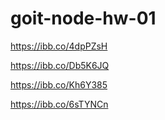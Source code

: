 # goit-node-hw-01
https://ibb.co/4dpPZsH

https://ibb.co/Db5K6JQ

https://ibb.co/Kh6Y385

https://ibb.co/6sTYNCn
